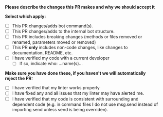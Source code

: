 **Please describe the changes this PR makes and why we should accept it**

**Select which apply:**
- [ ] This PR changes/adds bot command(s).
- [ ] This PR changes/adds to the internal bot structure.
- [ ] This PR includes breaking changes (methods or files removed or renamed, parameters moved or removed)
- [ ] This PR **only** includes non-code changes, like changes to documentation, README, etc.
- [ ] I have verified my code with a current developer
  - [ ] If so, indicate who: …name(s)…

**Make sure you have done these, if you haven't we will automatically reject the PR:**
- [ ] I have verified that my linter works properly
- [ ] I have fixed any and all issues that my linter may have alerted me.
- [ ] I have verified that my code is consistent with surrounding and dependent code (e.g. in command files I do not use msg.send instead of importing send unless send is being overriden).
